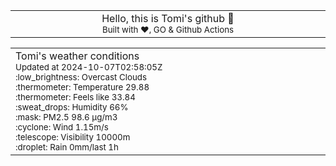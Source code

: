 
<div align="center">
<table>
<tbody>
<td align="center">
<img width="2000" height="0"><br>
Hello, this is Tomi's github 👋<br>
<sup>Built with ❤️, GO & Github Actions</sup><br>
<img width="2000" height="0">
</td>
</tbody>
</table>
</div>
<table>
<tbody>
<td align="left">
<img width="2000" height="0"><br>
Tomi's weather conditions<br>
<sup>Updated at 2024-10-07T02:58:05Z</sup><br>
<sup>:low_brightness: Overcast Clouds</sup><br>
<sup>:thermometer: Temperature 29.88 </sup><br>
<sup>:thermometer: Feels like 33.84</sup><br>
<sup>:sweat_drops: Humidity 66%</sup><br>
<sup>:mask: PM2.5 98.6 μg/m3</sup><br>
<sup>:cyclone: Wind 1.15m/s </sup><br>
<sup>:telescope: Visibility 10000m </sup><br>
<sup>:droplet: Rain 0mm/last 1h </sup><br>
<img width="2000" height="0">
</td>
<td align="left">
<img width="2000" height="0"><br>
<br>
<img width="2000" height="0">
</td>
</tbody>
</table>
</div>
    